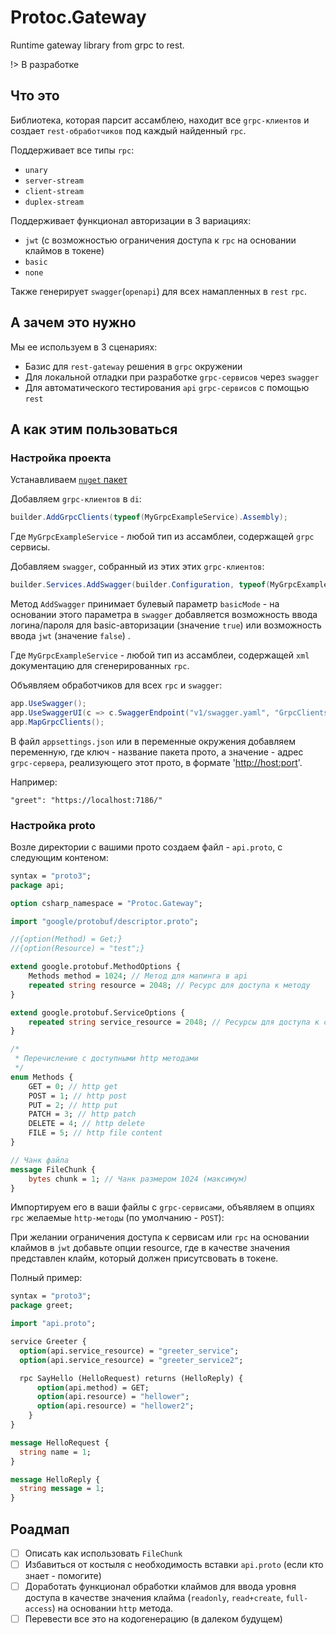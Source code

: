 # Protoc.Gateway

Runtime gateway library from grpc to rest.

!> В разработке

## Что это

Библиотека, которая парсит ассамблею, находит все `grpc-клиентов` и создает `rest-обработчиков` под каждый найденный `rpc`.

Поддерживает все типы `rpc`:

* `unary`
* `server-stream`
* `client-stream`
* `duplex-stream`

Поддерживает функционал авторизации в 3 вариациях:

* `jwt` (с возможностью ограничения доступа к `rpc` на основании клаймов в токене)
* `basic`
* `none`

Также генерирует `swagger`(`openapi`) для всех намапленных в `rest` `rpc`.

## А зачем это нужно

Мы ее используем в 3 сценариях:

* Базис для `rest-gateway` решения в `grpc` окружении
* Для локальной отладки при разработке `grpc-сервисов` через `swagger`
* Для автоматического тестирования `api` `grpc-сервисов` с помощью `rest`

## А как этим пользоваться

### Настройка проекта

Устанавливаем [`nuget` пакет](https://www.nuget.org/packages/Protoc.Gateway)

Добавляем `grpc-клиентов` в `di`:

```csharp
builder.AddGrpcClients(typeof(MyGrpcExampleService).Assembly);
```

Где `MyGrpcExampleService` - любой тип из ассамблеи, содержащей `grpc` сервисы.

Добавляем `swagger`, собранный из этих этих `grpc-клиентов`:

```csharp
builder.Services.AddSwagger(builder.Configuration, typeof(MyGrpcExampleService).Assembly, true);
```

Метод `AddSwagger` принимает булевый параметр `basicMode` - на основании этого параметра в `swagger` добавляется возможность ввода логина/пароля для basic-авторизации (значение `true`) или возможность ввода `jwt` (значение `false`) .

Где `MyGrpcExampleService` - любой тип из ассамблеи, содержащей `xml` документацию для сгенерированных `rpc`.

Объявляем обработчиков для всех `rpc` и `swagger`:

```csharp
app.UseSwagger();
app.UseSwaggerUI(c => c.SwaggerEndpoint("v1/swagger.yaml", "GrpcClients"));
app.MapGrpcClients();
```

В файл `appsettings.json` или в переменные окружения добавляем переменную, где ключ - название пакета прото, а значение - адрес `grpc-сервера`, реализующего этот прото, в формате '<http://host:port>'.

Например:

```env
"greet": "https://localhost:7186/"
```

### Настройка proto

Возле директории с вашими прото создаем файл - `api.proto`, с следующим контеном:

```proto
syntax = "proto3";
package api;

option csharp_namespace = "Protoc.Gateway";

import "google/protobuf/descriptor.proto";

//{option(Method) = Get;}
//{option(Resource) = "test";}

extend google.protobuf.MethodOptions {
    Methods method = 1024; // Метод для мапинга в api 
    repeated string resource = 2048; // Ресурс для доступа к методу
}

extend google.protobuf.ServiceOptions {
    repeated string service_resource = 2048; // Ресурсы для доступа к сервису
}

/*
 * Перечисление с доступными http методами
 */
enum Methods {
    GET = 0; // http get
    POST = 1; // http post
    PUT = 2; // http put
    PATCH = 3; // http patch
    DELETE = 4; // http delete
    FILE = 5; // http file content 
}

// Чанк файла
message FileChunk {
    bytes chunk = 1; // Чанк размером 1024 (максимум)
}
```

Импортируем его в ваши файлы с `grpc-сервисами`, объявляем в опциях `rpc` желаемые `http-методы` (по умолчанию - `POST`):

При желании ограничения доступа к сервисам или `rpc` на основании клаймов в `jwt` добавьте опции resource, где в качестве значения представлен клайм, который должен присутсвовать в токене.

Полный пример:

```proto
syntax = "proto3";
package greet;

import "api.proto";

service Greeter {
  option(api.service_resource) = "greeter_service";
  option(api.service_resource) = "greeter_service2";

  rpc SayHello (HelloRequest) returns (HelloReply) {
      option(api.method) = GET;
      option(api.resource) = "hellower";
      option(api.resource) = "hellower2";
    }
}

message HelloRequest {
  string name = 1;
}

message HelloReply {
  string message = 1;
}
```

## Роадмап

* [ ] Описать как использовать `FileChunk`
* [ ] Избавиться от костыля с необходимость вставки `api.proto` (если кто знает - помогите)
* [ ] Доработать функционал обработки клаймов для ввода уровня доступа в качестве значения клайма (`readonly`, `read+create`, `full-access`) на основании `http` метода.
* [ ] Перевести все это на кодогенерацию (в далеком будущем)
